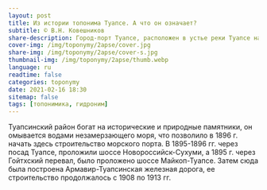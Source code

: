 ```yaml
---
layout: post
title: Из истории топонима Туапсе. А что он означает?
subtitle: © В.Н. Ковешников
share-description: Город-порт Туапсе, расположен в устье реки Туапсе на берегу Чёрного моря, является промышленным центром и транспортным узлом.
cover-img: /img/toponymy/2apse/cover.jpg
share-img: /img/toponymy/2apse/cover-s.jpg
thumbnail-img: /img/toponymy/2apse/thumb.webp
language: ru
readtime: false
categories: toponymy
date: 2021-02-16 18:30
sitemap: false
tags: [топонимика, гидроним]
---
```

Туапсинский район богат на исторические и природные памятники, он омывается водами незамерзающего моря, что позволило в 1896 г. начать здесь строительство морского порта. В 1895-1896 гг. через посад Туапсе, проложили шоссе Новороссийск-Сухуми, а 1895 г. через Гойтхский перевал, было проложено шоссе Майкоп-Туапсе. Затем сюда была построена Армавир-Туапсинская железная дорога, ее строительство продолжалось с 1908 по 1913 гг.
